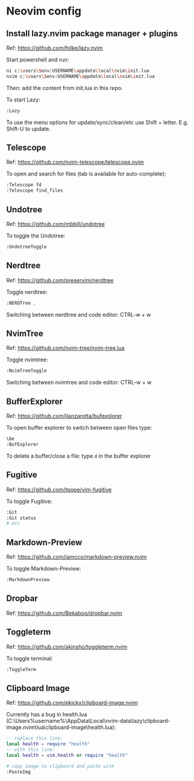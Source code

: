 # Neovim config

## Install lazy.nvim package manager + plugins

Ref: https://github.com/folke/lazy.nvim

Start powershell and run:
```bash
ni c:\users\$env:USERNAME\appdata\local\nvim\init.lua
nvim c:\users\$env:USERNAME\appdata\local\nvim\init.lua
```
Then: add the content from init.lua in this repo.

To start Lazy:

```bash
:Lazy
```

To use the menu options for update/sync/clean/etc use Shift + letter. E.g. Shift-U to update.

## Telescope

Ref: https://github.com/nvim-telescope/telescope.nvim

To open and search for files (tab is available for auto-complete):

```bash
:Telescope fd
:Telescope find_files
```

## Undotree

Ref: https://github.com/mbbill/undotree

To toggle the Undotree:

```bash
:UndotreeToggle
```

## Nerdtree

Ref: https://github.com/preservim/nerdtree

Toggle nerdtree:

```bash
:NERDTree .
```
Switching between nerdtree and code editor: CTRL-w + w

## NvimTree

Ref: https://github.com/nvim-tree/nvim-tree.lua

Toggle nvimtree:

```bash
:NvimTreeToggle
```

Switching between nvimtree and code editor: CTRL-w + w

## BufferExplorer

Ref: https://github.com/jlanzarotta/bufexplorer

To open buffer explorer to switch between open files type:

```bash
\be
:BufExplorer
```

To delete a buffer/close a file: type `d` in the buffer explorer


## Fugitive

Ref: https://github.com/tpope/vim-fugitive

To toggle Fugitive:

```bash
:Git
:Git status
# etc
```

## Markdown-Preview

Ref: https://github.com/iamcco/markdown-preview.nvim

To toggle Markdown-Preview:
```bash
:MarkdownPreview
```

## Dropbar

Ref: https://github.com/Bekaboo/dropbar.nvim

## Toggleterm

Ref: https://github.com/akinsho/toggleterm.nvim

To toggle terminal:
```bash
:ToggleTerm
```

## Clipboard Image

Ref: https://github.com/ekickx/clipboard-image.nvim

Currently has a bug in health.lua (C:\Users\%username%\AppData\Local\nvim-data\lazy\clipboard-image.nvim\lua\clipboard-image\health.lua):

```lua
-- replace this line:
local health = require "health"
-- with this line:
local health = vim.health or require "health"
```

```bash
# copy image to clipboard and paste with
:PasteImg
```
